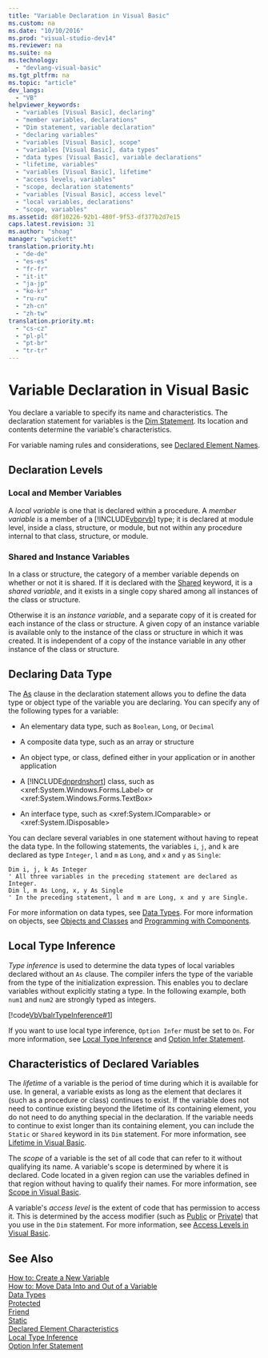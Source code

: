 ```yaml
---
title: "Variable Declaration in Visual Basic"
ms.custom: na
ms.date: "10/10/2016"
ms.prod: "visual-studio-dev14"
ms.reviewer: na
ms.suite: na
ms.technology: 
  - "devlang-visual-basic"
ms.tgt_pltfrm: na
ms.topic: "article"
dev_langs: 
  - "VB"
helpviewer_keywords: 
  - "variables [Visual Basic], declaring"
  - "member variables, declarations"
  - "Dim statement, variable declaration"
  - "declaring variables"
  - "variables [Visual Basic], scope"
  - "variables [Visual Basic], data types"
  - "data types [Visual Basic], variable declarations"
  - "lifetime, variables"
  - "variables [Visual Basic], lifetime"
  - "access levels, variables"
  - "scope, declaration statements"
  - "variables [Visual Basic], access level"
  - "local variables, declarations"
  - "scope, variables"
ms.assetid: d8f10226-92b1-480f-9f53-df377b2d7e15
caps.latest.revision: 31
ms.author: "shoag"
manager: "wpickett"
translation.priority.ht: 
  - "de-de"
  - "es-es"
  - "fr-fr"
  - "it-it"
  - "ja-jp"
  - "ko-kr"
  - "ru-ru"
  - "zh-cn"
  - "zh-tw"
translation.priority.mt: 
  - "cs-cz"
  - "pl-pl"
  - "pt-br"
  - "tr-tr"
---
```

# Variable Declaration in Visual Basic
You declare a variable to specify its name and characteristics. The declaration statement for variables is the [Dim Statement](../VS_visualbasic/dim-statement--visual-basic-.md). Its location and contents determine the variable's characteristics.  
  
 For variable naming rules and considerations, see [Declared Element Names](../VS_visualbasic/declared-element-names--visual-basic-.md).  
  
## Declaration Levels  
  
### Local and Member Variables  
 A *local variable* is one that is declared within a procedure. A *member variable* is a member of a [!INCLUDE[vbprvb](../VS_visualbasic/includes/vbprvb_md.md)] type; it is declared at module level, inside a class, structure, or module, but not within any procedure internal to that class, structure, or module.  
  
### Shared and Instance Variables  
 In a class or structure, the category of a member variable depends on whether or not it is shared. If it is declared with the [Shared](../VS_visualbasic/shared--visual-basic-.md) keyword, it is a *shared variable*, and it exists in a single copy shared among all instances of the class or structure.  
  
 Otherwise it is an *instance variable*, and a separate copy of it is created for each instance of the class or structure. A given copy of an instance variable is available only to the instance of the class or structure in which it was created. It is independent of a copy of the instance variable in any other instance of the class or structure.  
  
## Declaring Data Type  
 The [As](../VS_visualbasic/as-clause--visual-basic-.md) clause in the declaration statement allows you to define the data type or object type of the variable you are declaring. You can specify any of the following types for a variable:  
  
-   An elementary data type, such as `Boolean`, `Long`, or `Decimal`  
  
-   A composite data type, such as an array or structure  
  
-   An object type, or class, defined either in your application or in another application  
  
-   A [!INCLUDE[dnprdnshort](../VS_visualbasic/includes/dnprdnshort_md.md)] class, such as \<xref:System.Windows.Forms.Label> or \<xref:System.Windows.Forms.TextBox>  
  
-   An interface type, such as \<xref:System.IComparable> or \<xref:System.IDisposable>  
  
 You can declare several variables in one statement without having to repeat the data type. In the following statements, the variables `i`, `j`, and `k` are declared as type `Integer`, `l` and `m` as `Long`, and `x` and `y` as `Single`:  
  
```  
Dim i, j, k As Integer  
' All three variables in the preceding statement are declared as Integer.  
Dim l, m As Long, x, y As Single  
' In the preceding statement, l and m are Long, x and y are Single.  
```  
  
 For more information on data types, see [Data Types](../VS_visualbasic/data-types-in-visual-basic.md). For more information on objects, see [Objects and Classes](../VS_visualbasic/objects-and-classes-in-visual-basic.md) and [Programming with Components](../Topic/Programming%20with%20Components.md).  
  
## Local Type Inference  
 *Type inference* is used to determine the data types of local variables declared without an `As` clause. The compiler infers the type of the variable from the type of the initialization expression. This enables you to declare variables without explicitly stating a type. In the following example, both `num1` and `num2` are strongly typed as integers.  
  
 [!code[VbVbalrTypeInference#1](../VS_visualbasic/codesnippet/VisualBasic/variable-declaration-in-visual-basic_1.vb)]  
  
 If you want to use local type inference, `Option Infer` must be set to `On`. For more information, see [Local Type Inference](../VS_visualbasic/local-type-inference--visual-basic-.md) and [Option Infer Statement](../VS_visualbasic/option-infer-statement.md).  
  
## Characteristics of Declared Variables  
 The *lifetime* of a variable is the period of time during which it is available for use. In general, a variable exists as long as the element that declares it (such as a procedure or class) continues to exist. If the variable does not need to continue existing beyond the lifetime of its containing element, you do not need to do anything special in the declaration. If the variable needs to continue to exist longer than its containing element, you can include the `Static` or `Shared` keyword in its `Dim` statement. For more information, see [Lifetime in Visual Basic](../VS_visualbasic/lifetime-in-visual-basic.md).  
  
 The *scope* of a variable is the set of all code that can refer to it without qualifying its name. A variable's scope is determined by where it is declared. Code located in a given region can use the variables defined in that region without having to qualify their names. For more information, see [Scope in Visual Basic](../VS_visualbasic/scope-in-visual-basic.md).  
  
 A variable's *access level* is the extent of code that has permission to access it. This is determined by the access modifier (such as [Public](../VS_visualbasic/public--visual-basic-.md) or [Private](../VS_visualbasic/private--visual-basic-.md)) that you use in the `Dim` statement. For more information, see [Access Levels in Visual Basic](../VS_visualbasic/access-levels-in-visual-basic.md).  
  
## See Also  
 [How to: Create a New Variable](../VS_visualbasic/how-to--create-a-new-variable--visual-basic-.md)   
 [How to: Move Data Into and Out of a Variable](../VS_visualbasic/how-to--move-data-into-and-out-of-a-variable--visual-basic-.md)   
 [Data Types](../VS_visualbasic/data-type-summary--visual-basic-.md)   
 [Protected](../VS_visualbasic/protected--visual-basic-.md)   
 [Friend](../VS_visualbasic/friend--visual-basic-.md)   
 [Static](../VS_visualbasic/static--visual-basic-.md)   
 [Declared Element Characteristics](../VS_visualbasic/declared-element-characteristics--visual-basic-.md)   
 [Local Type Inference](../VS_visualbasic/local-type-inference--visual-basic-.md)   
 [Option Infer Statement](../VS_visualbasic/option-infer-statement.md)